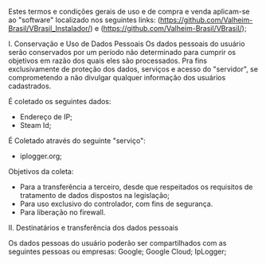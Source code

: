 Estes termos e condições gerais de uso e de compra e venda aplicam-se ao "software" localizado nos seguintes links: (https://github.com/Valheim-Brasil/VBrasil_Instalador/) e (https://github.com/Valheim-Brasil/VBrasil/);

I. Conservação e Uso de Dados Pessoais
Os dados pessoais do usuário serão conservados por um período não determinado para cumprir os objetivos em razão dos quais eles são processados.
Pra fins exclusivamente de proteção dos dados, serviços e acesso do "servidor", se comprometendo a não divulgar qualquer informação dos usuários cadastrados.

É coletado os seguintes dados:
* Endereço de IP;
* Steam Id;

É Coletado através do seguinte "serviço":
* iplogger.org;

Objetivos da coleta:
* Para a transferência a terceiro, desde que respeitados os requisitos de tratamento de dados dispostos na legislação;
* Para uso exclusivo do controlador, com fins de segurança.
* Para liberação no firewall.

II. Destinatários e transferência dos dados pessoais

Os dados pessoas do usuário poderão ser compartilhados com as seguintes pessoas ou empresas:
Google;
Google Cloud;
IpLogger;

